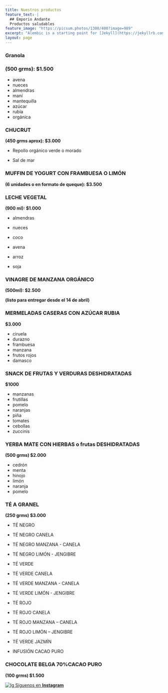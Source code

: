 ```yaml
---
title: Nuestros productos
feature_text: |
  ## Emporio Andante
  Productos saludables
feature_image: "https://picsum.photos/1300/400?image=989"
excerpt: "Alembic is a starting point for [Jekyll](https://jekyllrb.com/) projects. Rather than starting from scratch, this boilerplate is designed to get the ball rolling immediately. Install it, configure it, tweak it, push it."
layout: page
---
```




### Granola

### **(500 grms):  $1.500** 

* avena
* nueces
* almendras
* maní
* mantequilla
* azúcar
* rubia
* orgánica

### CHUCRUT 

**(450 grms aprox): $3.000**

* Repollo orgánico verde o morado

* Sal de mar

  

### MUFFIN DE YOGURT  CON FRAMBUESA O LIMÓN 

**(6 unidades o en formato de queque): $3.500**

### LECHE VEGETAL

**(900 ml): $1.000**

* almendras

* nueces

* coco

* avena

* arroz

* soja



### VINAGRE DE MANZANA ORGÁNICO

**(500ml): $2.500**

**(listo para entregar desde el 14 de abril)**

###   MERMELADAS CASERAS CON AZÚCAR RUBIA

**$3.000**

* ciruela
* durazno
* frambuesa
* manzana
* frutos rojos
* damasco



### SNACK DE FRUTAS Y VERDURAS DESHIDRATADAS

**$1000**

* manzanas 
*  frutillas
* pomelo
* naranjas
* piña
* tomates
* cebollas
* zuccinis



### YERBA MATE CON HIERBAS o frutas DESHIDRATADAS

**(500 grms) $2.000**

* cedrón
* menta
* hinojo
* limón
* naranja
* pomelo



### TÉ A GRANEL 

**(250 grms) $3.000**

* TÉ NEGRO 

* TÉ NEGRO CANELA

* TÉ NEGRO MANZANA - CANELA

* TÉ NEGRO LIMÓN - JENGIBRE

* TÉ VERDE 

* TÉ VERDE CANELA

* TÉ VERDE MANZANA - CANELA

* TÉ VERDE LIMÓN - JENGIBRE

* TÉ ROJO

* TÉ ROJO CANELA

* TÉ ROJO MANZANA – CANELA

* TÉ ROJO LIMÓN – JENGIBRE

* TÉ VERDE JAZMÍN 

* INFUSIÓN CACAO PURO



### CHOCOLATE BELGA 70%CACAO PURO

**(100 grms) $1.500**


 [![Ig](https://desidia.noblogs.org/files/2020/03/Instagram_blanco-e1585433483230.png) Síguenos en **Instagram**](https://www.instagram.com/emporio_andante/)